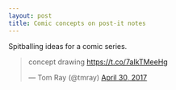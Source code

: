 ```yaml
---
layout: post
title: Comic concepts on post-it notes
---
```

Spitballing ideas for a comic series.

<blockquote class="twitter-tweet" data-lang="en"><p lang="en" dir="ltr">concept drawing <a href="https://t.co/7aIkTMeeHg">https://t.co/7aIkTMeeHg</a></p>&mdash; Tom Ray (@tmray) <a href="https://twitter.com/tmray/status/858774424274616320">April 30, 2017</a></blockquote>
<script async src="//platform.twitter.com/widgets.js" charset="utf-8"></script>
